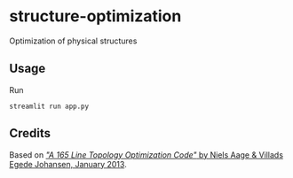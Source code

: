 # structure-optimization
Optimization of physical structures


## Usage
Run
```
streamlit run app.py
```


## Credits

Based on [*"A 165 Line Topology Optimization Code"* by Niels Aage & Villads Egede Johansen, January 2013](https://www.topopt.mek.dtu.dk/apps-and-software/topology-optimization-codes-written-in-python).

